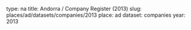 type: na
title: Andorra / Company Register (2013)
slug: places/ad/datasets/companies/2013
place: ad
dataset: companies
year: 2013
